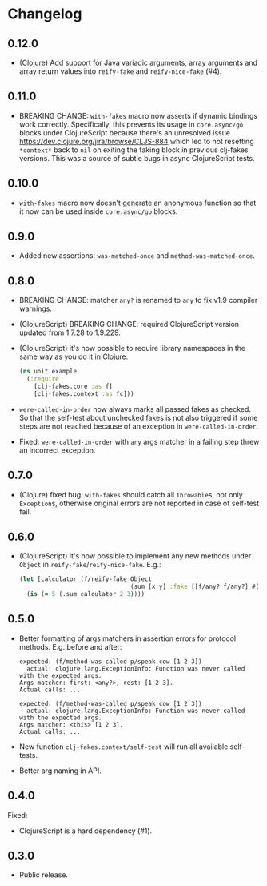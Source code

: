 # Changelog

## 0.12.0

- (Clojure) Add support for Java variadic arguments, array arguments and array return values
into `reify-fake` and `reify-nice-fake` (#4).

## 0.11.0
- BREAKING CHANGE: `with-fakes` macro now asserts if dynamic bindings work correctly.
Specifically, this prevents its usage in `core.async/go` blocks under ClojureScript because there's an unresolved issue
https://dev.clojure.org/jira/browse/CLJS-884 which led to not resetting `*context*`
back to `nil` on exiting the faking block in previous clj-fakes versions.
This was a source of subtle bugs in async ClojureScript tests.

## 0.10.0
- `with-fakes` macro now doesn't generate an anonymous function
so that it now can be used inside `core.async/go` blocks.

## 0.9.0
- Added new assertions: `was-matched-once` and `method-was-matched-once`.

## 0.8.0
- BREAKING CHANGE: matcher `any?` is renamed to `any` to fix v1.9 compiler warnings.
- (ClojureScript) BREAKING CHANGE: required ClojureScript version updated from 1.7.28 to 1.9.229.
- (ClojureScript) it's now possible to require library namespaces in the same way as you do it in Clojure:

    ```clj
    (ns unit.example
      (:require
        [clj-fakes.core :as f]
        [clj-fakes.context :as fc]))
    ```
- `were-called-in-order` now always marks all passed fakes as checked.
So that the self-test about unchecked fakes is not also triggered if some steps are not reached
because of an exception in `were-called-in-order`.
- Fixed: `were-called-in-order` with `any` args matcher in a failing step threw an incorrect exception.

## 0.7.0

- (Clojure) fixed bug: `with-fakes` should catch all `Throwable`s, not only `Exception`s,
otherwise original errors are not reported in case of self-test fail.

## 0.6.0

- (ClojureScript) it's now possible to implement any new methods under `Object` in `reify-fake`/`reify-nice-fake`. E.g.:

    ```clj
    (let [calculator (f/reify-fake Object
                                   (sum [x y] :fake [[f/any? f/any?] #(+ %2 %3)]))]
      (is (= 5 (.sum calculator 2 3))))
    ```

## 0.5.0

- Better formatting of args matchers in assertion errors for protocol methods. E.g. before and after:

    ```
    expected: (f/method-was-called p/speak cow [1 2 3])
      actual: clojure.lang.ExceptionInfo: Function was never called with the expected args.
    Args matcher: first: <any?>, rest: [1 2 3].
    Actual calls: ...
    ```
    
    ```
    expected: (f/method-was-called p/speak cow [1 2 3])
      actual: clojure.lang.ExceptionInfo: Function was never called with the expected args.
    Args matcher: <this> [1 2 3].
    Actual calls: ...
    ```

- New function `clj-fakes.context/self-test` will run all available self-tests.
- Better arg naming in API.

## 0.4.0

Fixed:
- ClojureScript is a hard dependency (#1).

## 0.3.0

- Public release.